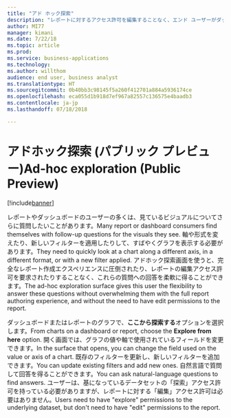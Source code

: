 ```yaml
---
title: "アド ホック探索"
description: "レポートに対するアクセス許可を編集することなく、エンド ユーザーがダッシュボードまたはレポートのビジュアルをさらに探索できる、新しい設計画面とフィルター エクスペリエンス"
author: MI77
manager: kimani
ms.date: 7/22/18
ms.topic: article
ms.prod: 
ms.service: business-applications
ms.technology: 
ms.author: willthom
audience: end user, business analyst
ms.translationtype: HT
ms.sourcegitcommit: 0b40bb3c98145f5a260f412701a884a5936174ce
ms.openlocfilehash: eca055d1b918d7ef967a82557c136575e4baadb3
ms.contentlocale: ja-jp
ms.lasthandoff: 07/18/2018

---
```


# <a name="ad-hoc-exploration-public-preview"></a><span data-ttu-id="4799e-103">アドホック探索 (パブリック プレビュー)</span><span class="sxs-lookup"><span data-stu-id="4799e-103">Ad-hoc exploration (Public Preview)</span></span>

[!include[banner](../../../includes/banner.md)]

<span data-ttu-id="4799e-104">レポートやダッシュボードのユーザーの多くは、見ているビジュアルについてさらに質問したいことがあります。</span><span class="sxs-lookup"><span data-stu-id="4799e-104">Many report or dashboard consumers find themselves with follow-up questions for the visuals they see.</span></span> <span data-ttu-id="4799e-105">軸や形式を変えたり、新しいフィルターを適用したりして、すばやくグラフを表示する必要があります。</span><span class="sxs-lookup"><span data-stu-id="4799e-105">They need to quickly look at a chart along a different axis, in a different format, or with a new filter applied.</span></span> <span data-ttu-id="4799e-106">アドホック探索画面を使うと、完全なレポート作成エクスペリエンスに圧倒されたり、レポートの編集アクセス許可を要求されたりすることなく、これらの質問への回答を柔軟に得ることができます。</span><span class="sxs-lookup"><span data-stu-id="4799e-106">The ad-hoc exploration surface gives this user the flexibility to answer these questions without overwhelming them with the full report authoring experience, and without the need to have edit permissions to the report.</span></span> 

<span data-ttu-id="4799e-107">ダッシュボードまたはレポートのグラフで、**ここから探索する**オプションを選択します。</span><span class="sxs-lookup"><span data-stu-id="4799e-107">From charts on a dashboard or report, choose the **Explore from here** option.</span></span> <span data-ttu-id="4799e-108">開く画面では、グラフの値や軸で使用されているフィールドを変更できます。</span><span class="sxs-lookup"><span data-stu-id="4799e-108">In the surface that opens, you can change the field used on the value or axis of a chart.</span></span> <span data-ttu-id="4799e-109">既存のフィルターを更新し、新しいフィルターを追加できます。</span><span class="sxs-lookup"><span data-stu-id="4799e-109">You can update existing filters and add new ones.</span></span> <span data-ttu-id="4799e-110">自然言語で質問して回答を得ることができます。</span><span class="sxs-lookup"><span data-stu-id="4799e-110">You can ask natural-language questions to find answers.</span></span> <span data-ttu-id="4799e-111">ユーザーは、基になっているデータセットの「探索」アクセス許可を持っている必要がありますが、レポートに対する「編集」アクセス許可は必要はありません。</span><span class="sxs-lookup"><span data-stu-id="4799e-111">Users need to have "explore" permissions to the underlying dataset, but don't need to have "edit" permissions to the report.</span></span>

<!--
### Who uses this feature
This feature is intended for end users and business analysts. 
## Status
### Development status
In development
#### Target timeframe
October ‘18
-->

